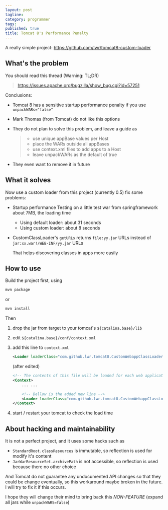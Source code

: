 ```yaml
---
layout: post
tagline:
category: programmer
tags:
published: true
title: Tomcat 8's Performance Penalty
---
```


A really simple project: <https://github.com/lwr/tomcat8-custom-loader>


## What's the problem

You should read this thread (Warning: TL;DR)

> <https://issues.apache.org/bugzilla/show_bug.cgi?id=57251>

Conclusions:

- Tomcat 8 has a sensitive startup performance penalty if you use `unpackWARs="false"`
- Mark Thomas (from Tomcat) do not like this options
- They do not plan to solve this problem, and leave a guide as

  > - use unique appBase values per Host
  > - place the WARs outside all appBases
  > - use context.xml files to add apps to a Host
  > - leave unpackWARs as the default of true
- They even want to remove it in future

## What it solves

Now use a custom loader from this project (currently 0.5) fix some problems:

- Startup performance
  Testing on a little test war from springframework about 7MB, the loading time

  - Using default loader: about 31 seconds
  - Using custom loader: about 8 seconds
- CustomClassLoader's `getURLs` returns `file:yy.jar` URLs instead of `jar:xx.war!/WEB-INF/yy.jar` URLs

  That helps discovering classes in apps more easily

## How to use

Build the project first, using
```bash
mvn package
```
or
```bash
mvn install
```

Then

1. drop the jar from target to your tomcat's `${catalina.base}/lib`
2. edit `${catalina.base}/conf/context.xml`
3. add this line to `context.xml`

   ```xml
   <Loader loaderClass="com.github.lwr.tomcat8.CustomWebappClassLoader"/>
   ```

   (after edited)

   ```xml
   <!-- The contents of this file will be loaded for each web application -->
   <Context>
       ... ...

       <!-- Bellow is the added new line -->
       <Loader loaderClass="com.github.lwr.tomcat8.CustomWebappClassLoader"/>
   </Context>
   ```
4. start / restart your tomcat to check the load time

## About hacking and maintainability

It is not a perfect project, and it uses some hacks such as

* `StandardRoot.classResources` is immutable, so reflection is used for modify it's content
* `JarWarResourceSet.archivePath` is not accessible, so reflection is used because there no other choice

And Tomcat do not guarantee any undocumented API changes so that they could be change eventually, so this workaround maybe broken in the future. I will try to fix it if this occurs.

I hope they will change their mind to bring back this *NON-FEATURE* (expand all jars while `unpackWARS=false`)

